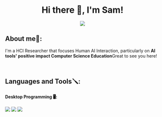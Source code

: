 <h1 align="center">Hi there 👋, I'm Sam!</h1>
<div align="center">
<a href="https://www.linkedin.com/in/sam-wong-34a48a157/"><img align="center" src="https://img.shields.io/badge/-LinkedIn-black.svg?style=for-the-badge&logo=linkedin&colorB=0072b1"></a>
</div>
<h2 align="left">About me🌿:</h2>
<p align="left">I'm a HCI Researcher that focuses Human AI Interaction, particularly on  <b>AI tools' positive impact Computer Science Education</b>Great to see you here!</p> 
<br>

<h2 align="left">Languages and Tools🪛:</h2>

<div>
  <h4 align="left">Desktop Programming 🖥️:</h4>
  <img src="https://img.shields.io/badge/java-%23ED8B00.svg?style=for-the-badge&logo=openjdk&logoColor=white">
  <img src="https://img.shields.io/badge/C-00599C?style=for-the-badge&logo=c&logoColor=white">
  <img src="https://img.shields.io/badge/c++-%2300599C.svg?style=for-the-badge&logo=c%2B%2B&logoColor=white">
</div>

